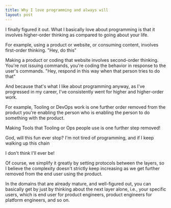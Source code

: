 ```yaml
---
title: Why I love programming and always will
layout: post
---
```


I finally figured it out.
What I basically love about programming is that it involves higher-order
thinking as compared to going about your life.

For example, using a product or website, or consuming content, involves
first-order thinking. "Hey, do this"

Making a product or coding that website involves second-order thinking. You're
not issuing commands, you're coding the behavior in response to the user's
commands. "Hey, respond in this way when that person tries to do that"

And because that's what I like about programming anyway, as I've progressed in
my career, I've consistently went for higher and higher-order work.

For example, Tooling or DevOps work is one further order removed from the
product you're enabling the person who is enabling the person to do something
with the product.

Making Tools that Tooling or Ops people use is one further step removed!

God, will this fun ever stop? I'm not tired of programming, and if I keep
walking up this chain

I don't think I'll ever be!

Of course, we simplify it greatly by setting protocols between the layers, so I
believe the complexity doesn't strictly keep increasing as we get further
removed from the end user using the product.

In the domains that are already mature, and well-figured out, you can basically
get by just by thinking about the next layer alone, i.e., your specific users,
which is end user for product engineers, product engineers for platform
engineers, and so on.

